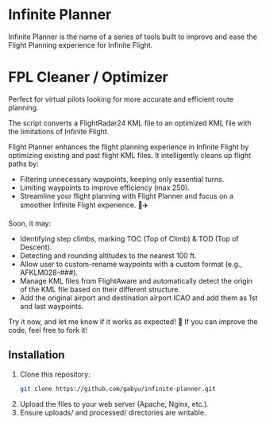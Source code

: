 # Infinite Planner
Infinite Planner is the name of a series of tools built to improve and ease the Flight Planning experience for Infinite Flight.

# FPL Cleaner / Optimizer
Perfect for virtual pilots looking for more accurate and efficient route planning.

The script converts a FlightRadar24 KML file to an optimized KML file with the limitations of Infinite Flight. 

Flight Planner enhances the flight planning experience in Infinite Flight by optimizing existing and past flight KML files. It intelligently cleans up flight paths by:
- Filtering unnecessary waypoints, keeping only essential turns.
- Limiting waypoints to improve efficiency (max 250).
- Streamline your flight planning with Flight Planner and focus on a smoother Infinite Flight experience. 🚀✈️

Soon, it may:
- Identifying step climbs, marking TOC (Top of Climb) & TOD (Top of Descent).
- Detecting and rounding altitudes to the nearest 100 ft.
- Allow user to custom-rename waypoints with a custom format (e.g., AFKLM028-###).
- Manage KML files from FlightAware and automatically detect the origin of the KML file based on their different structure.
- Add the original airport and destination airport ICAO and add them as 1st and last waypoints.

Try it now, and let me know if it works as expected! 🚀
If you can improve the code, feel free to fork it!


## Installation
1. Clone this repository:  
   ```bash
   git clone https://github.com/gabyu/infinite-planner.git
   
2. Upload the files to your web server (Apache, Nginx, etc.).
3. Ensure uploads/ and processed/ directories are writable.
